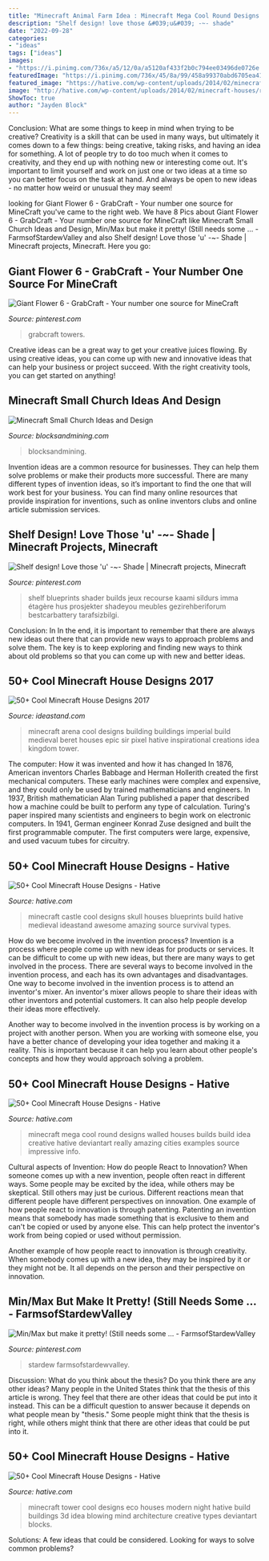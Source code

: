 ```yaml
---
title: "Minecraft Animal Farm Idea : Minecraft Mega Cool Round Designs Walled Houses Builds Build Idea Creative Hative Deviantart Really Amazing Cities Examples Source Impressive Info"
description: "Shelf design! love those &#039;u&#039; -~- shade"
date: "2022-09-28"
categories:
- "ideas"
tags: ["ideas"]
images:
- "https://i.pinimg.com/736x/a5/12/0a/a5120af433f2b0c794ee03496de0726e.jpg"
featuredImage: "https://i.pinimg.com/736x/45/8a/99/458a99370abd6705ea411643ed1d7e6a.jpg"
featured_image: "https://hative.com/wp-content/uploads/2014/02/minecraft-houses/minecraft-skull-castle-3.jpg"
image: "http://hative.com/wp-content/uploads/2014/02/minecraft-houses/round-mega-city-idea-31.jpg"
ShowToc: true
author: "Jayden Block"
---
```



Conclusion: What are some things to keep in mind when trying to be creative?
Creativity is a skill that can be used in many ways, but ultimately it comes down to a few things: being creative, taking risks, and having an idea for something. A lot of people try to do too much when it comes to creativity, and they end up with nothing new or interesting come out. It's important to limit yourself and work on just one or two ideas at a time so you can better focus on the task at hand. And always be open to new ideas - no matter how weird or unusual they may seem!

	

		
looking for Giant Flower 6 - GrabCraft - Your number one source for MineCraft you've came to the right web. We have 8 Pics about Giant Flower 6 - GrabCraft - Your number one source for MineCraft like Minecraft Small Church Ideas and Design, Min/Max but make it pretty! (Still needs some … - FarmsofStardewValley and also Shelf design! Love those &#039;u&#039; -~- Shade | Minecraft projects, Minecraft. Here you go:
		
    
## Giant Flower 6 - GrabCraft - Your Number One Source For MineCraft

<img loading=lazy src="https://i.pinimg.com/736x/a5/12/0a/a5120af433f2b0c794ee03496de0726e.jpg" onerror="this.onerror=null;this.src='https://tse2.mm.bing.net/th?id=OIP.yj9XisJsJ80kcNHi8q87VgHaHb&amp;pid=15.1';" alt="Giant Flower 6 - GrabCraft - Your number one source for MineCraft">

_Source: pinterest.com_

>grabcraft towers. 

	

Creative ideas can be a great way to get your creative juices flowing. By using creative ideas, you can come up with new and innovative ideas that can help your business or project succeed. With the right creativity tools, you can get started on anything!

    
## Minecraft Small Church Ideas And Design

<img loading=lazy src="https://blocksandmining.com/wp-content/uploads/2020/11/Small_Church1-1536x724.jpg" onerror="this.onerror=null;this.src='https://tse3.mm.bing.net/th?id=OIP.pQCiooKePItG_vTSUTzAXAHaDf&amp;pid=15.1';" alt="Minecraft Small Church Ideas and Design">

_Source: blocksandmining.com_

>blocksandmining. 

	

Invention ideas are a common resource for businesses. They can help them solve problems or make their products more successful. There are many different types of invention ideas, so it’s important to find the one that will work best for your business. You can find many online resources that provide inspiration for inventions, such as online inventors clubs and online article submission services.

    
## Shelf Design! Love Those &#039;u&#039; -~- Shade | Minecraft Projects, Minecraft

<img loading=lazy src="https://i.pinimg.com/736x/45/8a/99/458a99370abd6705ea411643ed1d7e6a.jpg" onerror="this.onerror=null;this.src='https://tse4.mm.bing.net/th?id=OIP.o_geOkWB1y10YnNokSdT2AHaHa&amp;pid=15.1';" alt="Shelf design! Love those &#039;u&#039; -~- Shade | Minecraft projects, Minecraft">

_Source: pinterest.com_

>shelf blueprints shader builds jeux recourse kaami sildurs imma étagère hus prosjekter shadeyou meubles gezirehberiforum bestcarbattery tarafsizbilgi. 

	

Conclusion: In
In the end, it is important to remember that there are always new ideas out there that can provide new ways to approach problems and solve them. The key is to keep exploring and finding new ways to think about old problems so that you can come up with new and better ideas.

    
## 50+ Cool Minecraft House Designs 2017

<img loading=lazy src="http://ideastand.com/wp-content/uploads/2014/02/minecraft-houses/imperial-city-arena-30.jpg" onerror="this.onerror=null;this.src='https://tse4.mm.bing.net/th?id=OIP.yFgJgG2wxOBRzVo-W2u-EgHaEE&amp;pid=15.1';" alt="50+ Cool Minecraft House Designs 2017">

_Source: ideastand.com_

>minecraft arena cool designs building buildings imperial build medieval beret houses epic sir pixel hative inspirational creations idea kingdom tower. 

	

The computer: How it was invented and how it has changed
In 1876, American inventors Charles Babbage and Herman Hollerith created the first mechanical computers. These early machines were complex and expensive, and they could only be used by trained mathematicians and engineers. In 1937, British mathematician Alan Turing published a paper that described how a machine could be built to perform any type of calculation. Turing's paper inspired many scientists and engineers to begin work on electronic computers. In 1941, German engineer Konrad Zuse designed and built the first programmable computer. The first computers were large, expensive, and used vacuum tubes for circuitry.

    
## 50+ Cool Minecraft House Designs - Hative

<img loading=lazy src="https://hative.com/wp-content/uploads/2014/02/minecraft-houses/minecraft-skull-castle-3.jpg" onerror="this.onerror=null;this.src='https://tse3.mm.bing.net/th?id=OIP.rQS27eKKIE5hczcEvHRrVwHaEK&amp;pid=15.1';" alt="50+ Cool Minecraft House Designs - Hative">

_Source: hative.com_

>minecraft castle cool designs skull houses blueprints build hative medieval ideastand awesome amazing source survival types. 

	

How do we become involved in the invention process?
Invention is a process where people come up with new ideas for products or services. It can be difficult to come up with new ideas, but there are many ways to get involved in the process. There are several ways to become involved in the invention process, and each has its own advantages and disadvantages.
One way to become involved in the invention process is to attend an inventor's mixer. An inventor's mixer allows people to share their ideas with other inventors and potential customers. It can also help people develop their ideas more effectively.

Another way to become involved in the invention process is by working on a project with another person. When you are working with someone else, you have a better chance of developing your idea together and making it a reality. This is important because it can help you learn about other people's concepts and how they would approach solving a problem.

    
## 50+ Cool Minecraft House Designs - Hative

<img loading=lazy src="http://hative.com/wp-content/uploads/2014/02/minecraft-houses/round-mega-city-idea-31.jpg" onerror="this.onerror=null;this.src='https://tse4.mm.bing.net/th?id=OIP.HqgP7908jd523ZfgVYfRcAHaEc&amp;pid=15.1';" alt="50+ Cool Minecraft House Designs - Hative">

_Source: hative.com_

>minecraft mega cool round designs walled houses builds build idea creative hative deviantart really amazing cities examples source impressive info. 

	

Cultural aspects of Invention: How do people React to Innovation?
When someone comes up with a new invention, people often react in different ways. Some people may be excited by the idea, while others may be skeptical. Still others may just be curious. Different reactions mean that different people have different perspectives on innovation. 
One example of how people react to innovation is through patenting. Patenting an invention means that somebody has made something that is exclusive to them and can't be copied or used by anyone else. This can help protect the inventor's work from being copied or used without permission. 

Another example of how people react to innovation is through creativity. When somebody comes up with a new idea, they may be inspired by it or they might not be. It all depends on the person and their perspective on innovation.

    
## Min/Max But Make It Pretty! (Still Needs Some … - FarmsofStardewValley

<img loading=lazy src="https://i.pinimg.com/736x/07/cd/6f/07cd6f3b2e07cdf860e7286e12bc8d0b.jpg" onerror="this.onerror=null;this.src='https://tse3.mm.bing.net/th?id=OIP.KRbhKfZQp5-LC7Q3Ub3VHwHaGB&amp;pid=15.1';" alt="Min/Max but make it pretty! (Still needs some … - FarmsofStardewValley">

_Source: pinterest.com_

>stardew farmsofstardewvalley. 

	

Discussion: What do you think about the thesis? Do you think there are any other ideas?
Many people in the United States think that the thesis of this article is wrong. They feel that there are other ideas that could be put into it instead. This can be a difficult question to answer because it depends on what people mean by "thesis." Some people might think that the thesis is right, while others might think that there are other ideas that could be put into it.

    
## 50+ Cool Minecraft House Designs - Hative

<img loading=lazy src="https://hative.com/wp-content/uploads/2014/02/minecraft-houses/modern-tower-night-idea-51.jpg" onerror="this.onerror=null;this.src='https://tse4.mm.bing.net/th?id=OIP.sAPG-K3JHqJGXca31A5VwQHaD7&amp;pid=15.1';" alt="50+ Cool Minecraft House Designs - Hative">

_Source: hative.com_

>minecraft tower cool designs eco houses modern night hative build buildings 3d idea blowing mind architecture creative types deviantart blocks. 

	

Solutions: A few ideas that could be considered.
Looking for ways to solve common problems?

